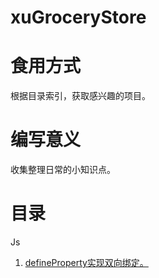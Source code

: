xuGroceryStore
==============

# 食用方式
根据目录索引，获取感兴趣的项目。

# 编写意义
收集整理日常的小知识点。

# 目录
Js   
1.  [defineProperty实现双向绑定。](https://github.com/pcxu/xuGroceryStore/tree/master/js/defineProperty%E5%AE%9E%E7%8E%B0%E5%8F%8C%E5%90%91%E7%BB%91%E5%AE%9A)
